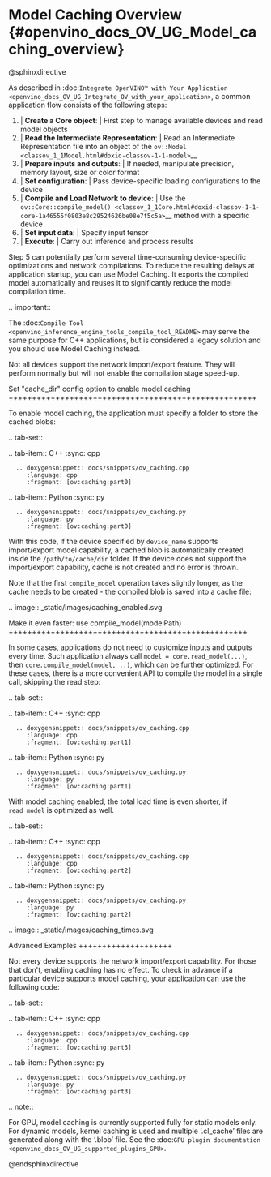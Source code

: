 # Model Caching Overview {#openvino_docs_OV_UG_Model_caching_overview}

@sphinxdirective
 
As described in :doc:`Integrate OpenVINO™ with Your Application <openvino_docs_OV_UG_Integrate_OV_with_your_application>`, 
a common application flow consists of the following steps:

1. | **Create a Core object**: 
   |   First step to manage available devices and read model objects
2. | **Read the Intermediate Representation**: 
   |   Read an Intermediate Representation file into an object of the `ov::Model <classov_1_1Model.html#doxid-classov-1-1-model>`__
3. | **Prepare inputs and outputs**: 
   |   If needed, manipulate precision, memory layout, size or color format
4. | **Set configuration**: 
   |   Pass device-specific loading configurations to the device
5. | **Compile and Load Network to device**: 
   |   Use the `ov::Core::compile_model() <classov_1_1Core.html#doxid-classov-1-1-core-1a46555f0803e8c29524626be08e7f5c5a>`__ method with a specific device
6. | **Set input data**: 
   |   Specify input tensor
7. | **Execute**: 
   |   Carry out inference and process results

Step 5 can potentially perform several time-consuming device-specific optimizations and network compilations. 
To reduce the resulting delays at application startup, you can use Model Caching. It exports the compiled model 
automatically and reuses it to significantly reduce the model compilation time.

.. important:: 

   The :doc:`Compile Tool <openvino_inference_engine_tools_compile_tool_README>` may serve the same purpose
   for C++ applications, but is considered a legacy solution and you should use Model Caching instead.

   Not all devices support the network import/export feature. They will perform normally but will not
   enable the compilation stage speed-up.


Set "cache_dir" config option to enable model caching
+++++++++++++++++++++++++++++++++++++++++++++++++++++

To enable model caching, the application must specify a folder to store the cached blobs:

.. tab-set::

   .. tab-item:: C++
      :sync: cpp

      .. doxygensnippet:: docs/snippets/ov_caching.cpp
         :language: cpp
         :fragment: [ov:caching:part0]
   
   .. tab-item:: Python
      :sync: py

      .. doxygensnippet:: docs/snippets/ov_caching.py
         :language: py
         :fragment: [ov:caching:part0]


With this code, if the device specified by ``device_name`` supports import/export model capability, 
a cached blob is automatically created inside the ``/path/to/cache/dir`` folder.
If the device does not support the import/export capability, cache is not created and no error is thrown.

Note that the first ``compile_model`` operation takes slightly longer, as the cache needs to be created - 
the compiled blob is saved into a cache file:

.. image:: _static/images/caching_enabled.svg


Make it even faster: use compile_model(modelPath)
+++++++++++++++++++++++++++++++++++++++++++++++++++

In some cases, applications do not need to customize inputs and outputs every time. Such application always
call ``model = core.read_model(...)``, then ``core.compile_model(model, ..)``, which can be further optimized.
For these cases, there is a more convenient API to compile the model in a single call, skipping the read step:

.. tab-set::

   .. tab-item:: C++
      :sync: cpp

      .. doxygensnippet:: docs/snippets/ov_caching.cpp
         :language: cpp
         :fragment: [ov:caching:part1]

   .. tab-item:: Python
      :sync: py

      .. doxygensnippet:: docs/snippets/ov_caching.py
         :language: py
         :fragment: [ov:caching:part1]


With model caching enabled, the total load time is even shorter, if ``read_model`` is optimized as well.

.. tab-set::

   .. tab-item:: C++
      :sync: cpp

      .. doxygensnippet:: docs/snippets/ov_caching.cpp
         :language: cpp
         :fragment: [ov:caching:part2]

   .. tab-item:: Python
      :sync: py

      .. doxygensnippet:: docs/snippets/ov_caching.py
         :language: py
         :fragment: [ov:caching:part2]


.. image:: _static/images/caching_times.svg

Advanced Examples
++++++++++++++++++++

Not every device supports the network import/export capability. For those that don't, enabling caching has no effect.
To check in advance if a particular device supports model caching, your application can use the following code:

.. tab-set::

   .. tab-item:: C++
      :sync: cpp

      .. doxygensnippet:: docs/snippets/ov_caching.cpp
         :language: cpp
         :fragment: [ov:caching:part3]

   .. tab-item:: Python
      :sync: py

      .. doxygensnippet:: docs/snippets/ov_caching.py
         :language: py
         :fragment: [ov:caching:part3]


.. note::

   For GPU, model caching is currently supported fully for static models only. For dynamic models,
   kernel caching is used and multiple ‘.cl_cache’ files are generated along with the ‘.blob’ file.
   See the :doc:`GPU plugin documentation <openvino_docs_OV_UG_supported_plugins_GPU>`. 

@endsphinxdirective
